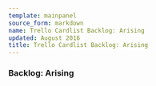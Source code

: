 ```yaml
---
template: mainpanel
source_form: markdown
name: Trello Cardlist Backlog: Arising
updated: August 2016
title: Trello Cardlist Backlog: Arising
---
```

### Backlog: Arising

